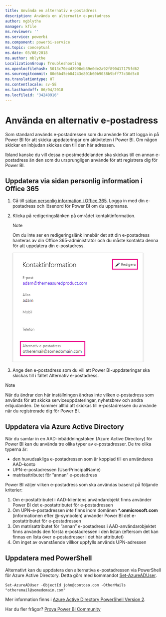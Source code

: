 ```yaml
---
title: Använda en alternativ e-postadress
description: Använda en alternativ e-postadress
author: mgblythe
manager: kfile
ms.reviewer: ''
ms.service: powerbi
ms.component: powerbi-service
ms.topic: conceptual
ms.date: 03/08/2018
ms.author: mblythe
LocalizationGroup: Troubleshooting
ms.openlocfilehash: 5013c70e4d3998eb39e0de2a92f890417175fd62
ms.sourcegitcommit: 80d6b45eb84243e801b60b9038b9bff77c30d5c8
ms.translationtype: HT
ms.contentlocale: sv-SE
ms.lasthandoff: 06/04/2018
ms.locfileid: "34240916"
---
```

# <a name="using-an-alternate-email-address"></a>Använda en alternativ e-postadress
Som standard används e-postadressen som du använde för att logga in på Power BI för att skicka uppdateringar om aktiviteten i Power BI.  Om någon skickar en inbjudan skickas den till den här adressen.

Ibland kanske du vill dessa e-postmeddelanden ska skickas till en annan e-postadress än den som du ursprungligen använde för att registrera dig för Power BI.

## <a name="updating-through-office-365-personal-info-page"></a>Uppdatera via sidan personlig information i Office 365
1. Gå till [sidan personlig information i Office 365](https://portal.office.com/account/#personalinfo).  Logga in med din e-postadress och lösenord för Power BI om du uppmanas.
2. Klicka på redigeringslänken på området kontaktinformation.  
   
   > [!NOTE]
   > Om du inte ser en redigeringslänk innebär det att din e-postadress hanteras av din Office 365-administratör och du måste kontakta denna för att uppdatera din e-postadress.
   > 
   > 
   
   ![](media/service-admin-alternate-email-address-for-power-bi/contact-details.png)
3. Ange den e-postadress som du vill att Power BI-uppdateringar ska skickas till i fältet Alternativ e-postadress.

> [!NOTE]
> När du ändrar den här inställningen ändras inte vilken e-postadress som används för att skicka serviceuppdateringar, nyhetsbrev och andra erbjudanden.  De kommer alltid att skickas till e-postadressen du använde när du registrerade dig för Power BI.
> 
> 

## <a name="updating-through-azure-active-directory"></a>Uppdatera via Azure Active Directory
När du samlar in en AAD-inbäddningstoken (Azure Active Directory) för Power BI kan du använda tre olika typer av e-postadresser. De tre olika typerna är:

* den huvudsakliga e-postadressen som är kopplad till en användares AAD-konto
* UPN-e-postadressen (UserPrincipalName)
* matrisattributet för ”annan” e-postadress

Power BI väljer vilken e-postadress som ska användas baserat på följande kriterier:
1.  Om e-postattributet i AAD-klientens användarobjekt finns använder Power BI det e-postattributet för e-postadressen
2.  Om UPN-e-postadressen *inte* finns inom domänen **\*.onmicrosoft.com** (informationen efter \@-symbolen) använder Power BI det e-postattributet för e-postadressen
3.  Om matrisattributet för ”annan” e-postadress i AAD-användarobjektet finns används den första e-postadressen i den listan (eftersom det kan finnas en lista över e-postadresser i det här attributet)
4. Om inget av ovanstående villkor uppfylls används UPN-adressen

## <a name="updating-with-powershell"></a>Uppdatera med PowerShell
Alternativt kan du uppdatera den alternativa e-postadressen via PowerShell för Azure Active Directory. Detta görs med kommandot [Set-AzureADUser](https://docs.microsoft.com/powershell/module/azuread/set-azureaduser).

```
Set-AzureADUser -ObjectId john@contoso.com -OtherMails "otheremail@somedomain.com"
```

Mer information finns i [Azure Active Directory PowerShell Version 2](https://docs.microsoft.com/powershell/azure/active-directory/install-adv2).

Har du fler frågor? [Prova Power BI Community](http://community.powerbi.com/)

